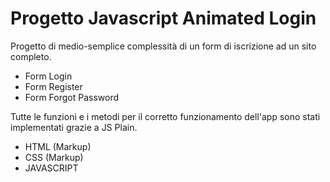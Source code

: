 # Progetto Javascript Animated Login

Progetto di medio-semplice complessità di un form di iscrizione ad un sito completo.

- Form Login
- Form Register
- Form Forgot Password

Tutte le funzioni e i metodi per il corretto funzionamento dell'app sono stati implementati grazie a JS Plain.

- HTML (Markup)
- CSS (Markup)
- JAVASCRIPT
